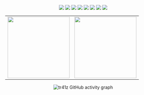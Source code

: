 <!-- Programming Languages & Tools -->
<p align="center">
   <img src="https://img.shields.io/badge/C++-00599C?style=for-the-badge&logo=c%2B%2B&logoColor=white" />
   <img src="https://img.shields.io/badge/Java-ED8B00?style=for-the-badge&logo=java&logoColor=white" />
   <img src="https://img.shields.io/badge/C-A8B9CC?style=for-the-badge&logo=c&logoColor=white" />
   <img src="https://img.shields.io/badge/Python-3776AB?style=for-the-badge&logo=python&logoColor=white" />
   <img src="https://img.shields.io/badge/Linux-FCC624?style=for-the-badge&logo=linux&logoColor=black" />
   <img src="https://img.shields.io/badge/Bash-4EAA25?style=for-the-badge&logo=gnu-bash&logoColor=white" />
   <img src="https://img.shields.io/badge/Go-00ADD8?style=for-the-badge&logo=go&logoColor=white" />
   <img src="https://img.shields.io/badge/Git-F05032?style=for-the-badge&logo=git&logoColor=white" />
 </p>

<!-- GitHub Stats -->
<table align="center">
  <tr>
    <td>
      <a href="https://github.com/tr41z">
        <img height="200" src="https://github-readme-stats.vercel.app/api?username=tr41z&theme=chartreuse-dark&show_icons=true&hide_border=true&icon_color=00ff00&title_color=00ff00&border_radius=10" />
      </a>
    </td>
    <td>
      <a href="https://github.com/tr41z">
        <img height="200" src="https://github-readme-stats.vercel.app/api/top-langs/?username=tr41z&theme=chartreuse-dark&layout=compact&hide_border=true&border_radius=10&title_color=00ff00&hide=jupyter%20notebook,C%23" />
      </a>
    </td>
  </tr>
</table>

 
 <p align="center">
   <img src="https://github-readme-activity-graph.vercel.app/graph?username=tr41z&theme=chartreuse-dark" alt="tr41z GitHub activity graph" />
 </p>
